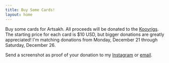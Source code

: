 ```yaml
---
title: Buy Some Cards!
layout: home
---
```


Buy some cards for Artsakh. All proceeds will be donated to the [Kooyrigs](https://kooyrigs.org/). The starting price for each card is $10 USD, but bigger donations are greatly appreciated! I'm matching donations from Monday, December 21 through Saturday, December 26.

Send a screenshot as proof of your donation to my [Instagram](https://www.instagram.com/aryajemal/) or [email](jemala547@gmail.com).
